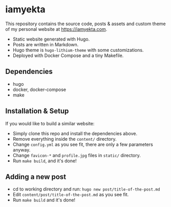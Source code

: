 # iamyekta

This repository contains the source code, posts & assets and custom theme of my personal website at https://iamyekta.com.

* Static website generated with Hugo.
* Posts are written in Markdown.
* Hugo theme is `hugo-lithium-theme` with some customizations.
* Deployed with Docker Compose and a tiny Makefile.

## Dependencies
* hugo
* docker, docker-compose
* make

## Installation & Setup

If you would like to build a similar website:

* Simply clone this repo and install the dependencies above.
* Remove everything inside the `content/` directory.
* Change `config.yml` as you see fit, there are only a few parameters anyway.
* Change `favicon-*` and `profile.jpg` files in `static/` directory.
* Run `make build`, and it's done!

## Adding a new post

* cd to working directory and run: `hugo new post/title-of-the-post.md`
* Edit `content/post/title-of-the-post.md` as you see fit.
* Run `make build` and it's done!
